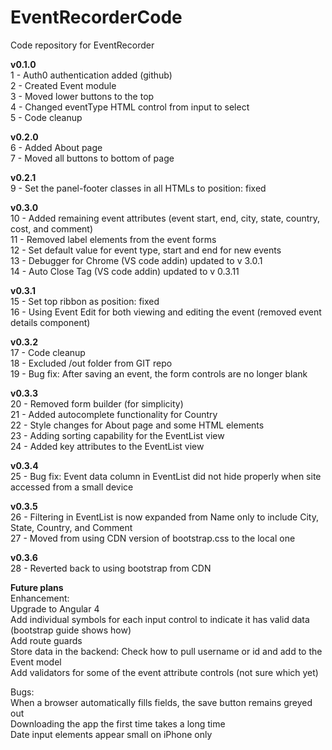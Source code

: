 # EventRecorderCode
Code repository for EventRecorder

**v0.1.0**<br>
1 - Auth0 authentication added (github)<br>
2 - Created Event module<br>
3 - Moved lower buttons to the top<br>
4 - Changed eventType HTML control from input to select<br>
5 - Code cleanup<br>

**v0.2.0**<br>
6 - Added About page<br>
7 - Moved all buttons to bottom of page <br>

**v0.2.1**<br>
9 - Set the panel-footer classes in all HTMLs to position: fixed<br>

**v0.3.0**<br>
10 - Added remaining event attributes (event start, end, city, state, country, cost, and comment)<br>
11 - Removed label elements from the event forms <br>
12 - Set default value for event type, start and end for new events<br>
13 - Debugger for Chrome (VS code addin) updated to v 3.0.1<br>
14 - Auto Close Tag (VS code addin) updated to v 0.3.11<br>

**v0.3.1**<br>
15 - Set top ribbon as position: fixed<br>
16 - Using Event Edit for both viewing and editing the event (removed event details component)<br>

**v0.3.2**<br>
17 - Code cleanup<br>
18 - Excluded /out folder from GIT repo<br>
19 - Bug fix: After saving an event, the form controls are no longer blank<br>

**v0.3.3**<br>
20 - Removed form builder (for simplicity)<br>
21 - Added autocomplete functionality for Country<br>
22 - Style changes for About page and some HTML elements<br>
23 - Adding sorting capability for the EventList view<br>
24 - Added key attributes to the EventList view<br>

**v0.3.4**<br>
25 - Bug fix: Event data column in EventList did not hide properly when site accessed from a small device<br>

**v0.3.5**<br>
26 - Filtering in EventList is now expanded from Name only to include City, State, Country, and Comment <br>
27 - Moved from using CDN version of bootstrap.css to the local one<br>

**v0.3.6**<br>
28 - Reverted back to using bootstrap from CDN 

**Future plans**<br>
Enhancement:<br>
Upgrade to Angular 4<br>
Add individual symbols for each input control to indicate it has valid data (bootstrap guide shows how)<br>
Add route guards<br>
Store data in the backend: Check how to pull username or id and add to the Event model<br>
Add validators for some of the event attribute controls (not sure which yet)<br>

Bugs:<br>
When a browser automatically fills fields, the save button remains greyed out<br>
Downloading the app the first time takes a long time<br>
Date input elements appear small on iPhone only<br>